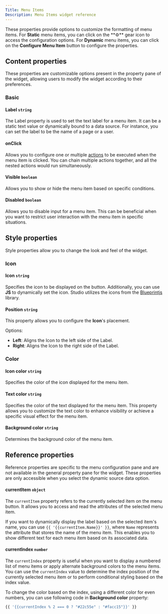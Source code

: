 ```yaml
---
Title: Menu Items
Description: Menu Items widget reference
---
```


<!--
README

For guidance on how to write documenation, see https://dev.stage.spread.ai/docs/contributor/guide.html. Contact Documentation when this document is ready for review.
-->

These properties provide options to customize the formatting of menu items. For **Static** menu items, you can click on the **⚙**️ gear icon to access the configuration options. For **Dynamic** menu items, you can click on the **Configure Menu Item** button to configure the properties.

## Content properties

These properties are customizable options present in the property pane of the widget, allowing users to modify the widget according to their preferences.

### Basic

#### Label `string`

The Label property is used to set the text label for a menu item. It can be a static text value or dynamically bound to a data source. For instance, you can set the label to be the name of a page or a user.

#### onClick

Allows you to configure one or multiple [actions](../../reference/framework/global-functions.md) to be executed when the menu item is clicked. You can chain multiple actions together, and all the nested actions would run simultaneously.

#### Visible `boolean`

Allows you to show or hide the menu item based on specific conditions.

#### Disabled `boolean`

Allows you to disable input for a menu item. This can be beneficial when you want to restrict user interaction with the menu item in specific situations.

## Style properties

Style properties allow you to change the look and feel of the widget.

### Icon

#### Icon `string`

Specifies the icon to be displayed on the button. Additionally, you can use **JS** to dynamically set the icon. Studio utilizes the icons from the [Blueprintjs](https://blueprintjs.com/docs/#icons) library.

#### Position `string`

This property allows you to configure the **Icon**'s placement.

Options:

* **Left**: Aligns the Icon to the left side of the Label.
* **Right**: Aligns the Icon to the right side of the Label.

### Color

#### Icon color `string`

Specifies the color of the icon displayed for the menu item.

#### Text color `string`

Specifies the color of the text displayed for the menu item. This property allows you to customize the text color to enhance visibility or achieve a specific visual effect for the menu item.

#### Background color `string`

Determines the background color of the menu item.

## Reference properties

Reference properties are specific to the menu configuration pane and are not available in the general property pane for the widget. These properties are only accessible when you select the dynamic source data option.

#### currentItem `object`

The `currentItem` property refers to the currently selected item on the menu button. It allows you to access and read the attributes of the selected menu item.

<ZoomImage src="/img/MenuButton-Dynamic-Menu-Label-CurrentItem.png" alt="Display images on table row selection" caption="Display menu items using currentItem" />

If you want to dynamically display the label based on the selected item's name, you can use `{{ '{{currentItem.Name}}' }}`, where `Name` represents the attribute that stores the name of the menu item. This enables you to show different text for each menu item based on its associated data.

#### currentIndex `number`

The `currentIndex` property is useful when you want to display a numbered list of menu items or apply alternate background colors to the menu items. You can use the `currentIndex` value to determine the index position of the currently selected menu item or to perform conditional styling based on the index value.

To change the color based on the index, using a different color for even numbers, you can use following code in **Background color** property:

```js
{{ '{{currentIndex % 2 === 0 ? "#22c55e" : "#facc15"}}' }}
```
